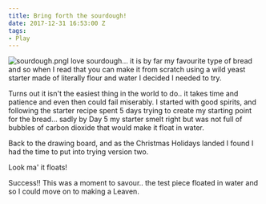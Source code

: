 ```yaml
---
title: Bring forth the sourdough!
date: 2017-12-31 16:53:00 Z
tags:
- Play
---
```


![sourdough.png](/uploads/sourdough.png)I love sourdough... it is by far my favourite type of bread and so when I read that you can make it from scratch using a wild yeast starter made of literally flour and water I decided I needed to try.

Turns out it isn't the easiest thing in the world to do.. it takes time and patience and even then could fail miserably. I started with good spirits, and following the starter recipe spent 5 days trying to create my starting point for the bread... sadly by Day 5 my starter smelt right but was not full of bubbles of carbon dioxide that would make it float in water.

Back to the drawing board, and as the Christmas Holidays landed I found I had the time to put into trying version two.

Look ma' it floats!

Success!! This was a moment to savour.. the test piece floated in water and so I could move on to making a Leaven.